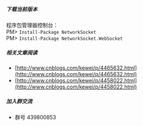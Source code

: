 ##### 下载当前版本
程序包管理器控制台：
<br>PM> `Install-Package NetworkSocket`
<br>PM> `Install-Package NetworkSocket.WebSocket`

##### 相关文章阅读
* [http://www.cnblogs.com/kewei/p/4465632.html](http://www.cnblogs.com/kewei/p/4465632.html)
* [http://www.cnblogs.com/kewei/p/4458022.html](http://www.cnblogs.com/kewei/p/4458022.html)

##### 加入群交流
* 群号 439800853
